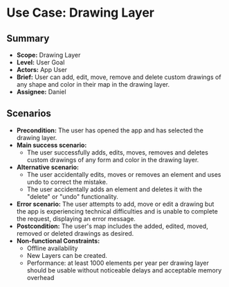 # Use Case: Drawing Layer

## Summary

- **Scope:** Drawing Layer
- **Level:** User Goal
- **Actors:** App User
- **Brief:** User can add, edit, move, remove and delete custom drawings of any shape and color in their map in the drawing layer.
- **Assignee:** Daniel

## Scenarios

- **Precondition:**
  The user has opened the app and has selected the drawing layer.
- **Main success scenario:**
  - The user successfully adds, edits, moves, removes and deletes custom drawings of any form and color in the drawing layer.
- **Alternative scenario:**
  - The user accidentally edits, moves or removes an element and uses undo to correct the mistake.
  - The user accidentally adds an element and deletes it with the "delete" or "undo" functionality.
- **Error scenario:**
  The user attempts to add, move or edit a drawing but the app is experiencing technical difficulties and is unable to complete the request, displaying an error message.
- **Postcondition:**
  The user's map includes the added, edited, moved, removed or deleted drawings as desired.
- **Non-functional Constraints:**
  - Offline availability
  - New Layers can be created.
  - Performance: at least 1000 elements per year per drawing layer should be usable without noticeable delays and acceptable memory overhead
